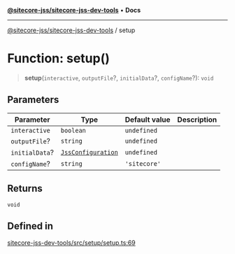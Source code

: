 [**@sitecore-jss/sitecore-jss-dev-tools**](../README.md) • **Docs**

***

[@sitecore-jss/sitecore-jss-dev-tools](../README.md) / setup

# Function: setup()

> **setup**(`interactive`, `outputFile`?, `initialData`?, `configName`?): `void`

## Parameters

| Parameter | Type | Default value | Description |
| ------ | ------ | ------ | ------ |
| `interactive` | `boolean` | `undefined` |  |
| `outputFile`? | `string` | `undefined` |  |
| `initialData`? | [`JssConfiguration`](../interfaces/JssConfiguration.md) | `undefined` |  |
| `configName`? | `string` | `'sitecore'` |  |

## Returns

`void`

## Defined in

[sitecore-jss-dev-tools/src/setup/setup.ts:69](https://github.com/Sitecore/jss/blob/b4728bd62f468f88cc20c503d593996b480fad47/packages/sitecore-jss-dev-tools/src/setup/setup.ts#L69)
